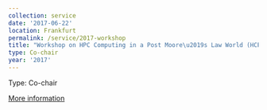 ```yaml
---
collection: service
date: '2017-06-22'
location: Frankfurt
permalink: /service/2017-workshop
title: "Workshop on HPC Computing in a Post Moore\u2019s Law World (HCPM)"
type: Co-chair
year: '2017'
---
```


Type: Co-chair

[More information](http://workshops.postmoore.org/hcpn2017/)
